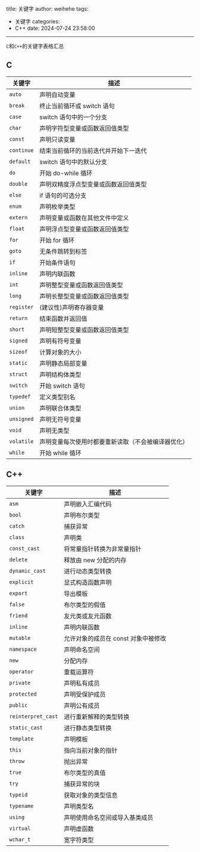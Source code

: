 title: 关键字
author: weihehe
tags:
  - 关键字
categories:
  - C++
date: 2024-07-24 23:58:00
---

`C`和`C++`的关键字表格汇总
<!--more-->

## C

| 关键字    | 描述                                   |
|-----------|----------------------------------------|
| `auto`    | 声明自动变量                           |
| `break`   | 终止当前循环或 switch 语句             |
| `case`    | switch 语句中的一个分支                |
| `char`    | 声明字符型变量或函数返回值类型         |
| `const`   | 声明只读变量                           |
| `continue`| 结束当前循环的当前迭代并开始下一迭代   |
| `default` | switch 语句中的默认分支                |
| `do`      | 开始 do-while 循环                     |
| `double`  | 声明双精度浮点型变量或函数返回值类型   |
| `else`    | if 语句的可选分支                      |
| `enum`    | 声明枚举类型                           |
| `extern`  | 声明变量或函数在其他文件中定义         |
| `float`   | 声明浮点型变量或函数返回值类型         |
| `for`     | 开始 for 循环                          |
| `goto`    | 无条件跳转到标签                       |
| `if`      | 开始条件语句                           |
| `inline`  | 声明内联函数                           |
| `int`     | 声明整型变量或函数返回值类型           |
| `long`    | 声明长整型变量或函数返回值类型         |
| `register`| (建议性)声明寄存器变量                         |
| `return`  | 结束函数并返回值                       |
| `short`   | 声明短整型变量或函数返回值类型         |
| `signed`  | 声明有符号变量                         |
| `sizeof`  | 计算对象的大小                         |
| `static`  | 声明静态局部变量                       |
| `struct`  | 声明结构体类型                         |
| `switch`  | 开始 switch 语句                       |
| `typedef` | 定义类型别名                           |
| `union`   | 声明联合体类型                         |
| `unsigned`| 声明无符号变量                         |
| `void`    | 声明无类型                             |
| `volatile`| 声明变量每次使用时都要重新读取（不会被编译器优化）        |
| `while`   | 开始 while 循环                        |
## C++

| 关键字      | 描述                                                         |
|-------------|--------------------------------------------------------------|
| `asm`       | 声明嵌入汇编代码                                             |
| `bool`      | 声明布尔类型                                                 |
| `catch`     | 捕获异常                                                     |
| `class`     | 声明类                                                       |
| `const_cast`| 将常量指针转换为非常量指针                                   |
| `delete`    | 释放由 new 分配的内存                                        |
| `dynamic_cast` | 进行动态类型转换                                          |
| `explicit`  | 显式构造函数声明                                             |
| `export`    | 导出模板                                                     |
| `false`     | 布尔类型的假值                                               |
| `friend`    | 友元类或友元函数                                             |
| `inline`    | 声明内联函数                                                 |
| `mutable`   | 允许对象的成员在 const 对象中被修改                           |
| `namespace` | 声明命名空间                                                 |
| `new`       | 分配内存                                                     |
| `operator`  | 重载运算符                                                   |
| `private`   | 声明私有成员                                                 |
| `protected` | 声明受保护成员                                               |
| `public`    | 声明公有成员                                                 |
| `reinterpret_cast` | 进行重新解释的类型转换                               |
| `static_cast` | 进行静态类型转换                                           |
| `template`  | 声明模板                                                     |
| `this`      | 指向当前对象的指针                                           |
| `throw`     | 抛出异常                                                     |
| `true`      | 布尔类型的真值                                               |
| `try`       | 捕获异常的块                                                 |
| `typeid`    | 获取对象的类型信息                                           |
| `typename`  | 声明类型名                                                   |
| `using`     | 声明使用命名空间或导入基类成员                               |
| `virtual`   | 声明虚函数                                                   |
| `wchar_t`   | 宽字符类型                                                   |
